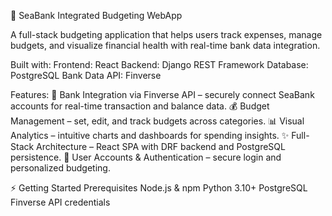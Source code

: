 🌊 SeaBank Integrated Budgeting WebApp

A full-stack budgeting application that helps users track expenses, manage budgets, and visualize financial health with real-time bank data integration.

Built with:
Frontend: React
Backend: Django REST Framework
Database: PostgreSQL
Bank Data API: Finverse

Features:
🔗 Bank Integration via Finverse API – securely connect SeaBank accounts for real-time transaction and balance data.
💰 Budget Management – set, edit, and track budgets across categories.
📊 Visual Analytics – intuitive charts and dashboards for spending insights.
✨ Full-Stack Architecture – React SPA with DRF backend and PostgreSQL persistence.
👥 User Accounts & Authentication – secure login and personalized budgeting.

⚡ Getting Started
Prerequisites
Node.js & npm
Python 3.10+
PostgreSQL
Finverse API credentials
